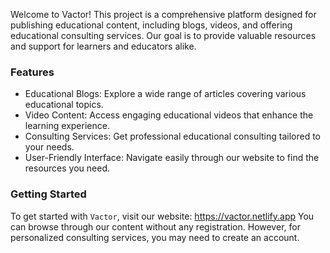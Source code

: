 Welcome to Vactor! This project is a comprehensive platform designed for publishing educational content, including blogs, videos, and offering educational consulting services. Our goal is to provide valuable resources and support for learners and educators alike.


### Features
- Educational Blogs: Explore a wide range of articles covering various educational topics.
- Video Content: Access engaging educational videos that enhance the learning experience.
- Consulting Services: Get professional educational consulting tailored to your needs.
- User-Friendly Interface: Navigate easily through our website to find the resources you need.

### Getting Started
To get started with <code>Vactor</code>, visit our website:
https://vactor.netlify.app
You can browse through our content without any registration. However, for personalized consulting services, you may need to create an account.